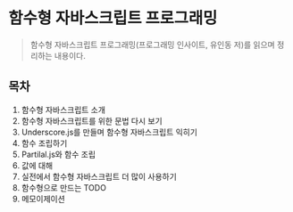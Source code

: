 # 함수형 자바스크립트 프로그래밍
> 함수형 자바스크립트 프로그래밍(프로그래밍 인사이트, 유인동 저)를 읽으며 정리하는 내용이다. 

## 목차
1. 함수형 자바스크립트 소개
2. 함수형 자바스크립트를 위한 문법 다시 보기
3. Underscore.js를 만들며 함수형 자바스크립트 익히기
4. 함수 조립하기
5. Partilal.js와 함수 조립 
6. 값에 대해
7. 실전에서 함수형 자바스크립트 더 많이 사용하기
8. 함수형으로 만드는 TODO
9. 메모이제이션
